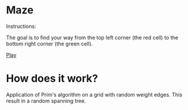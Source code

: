 Maze
====

Instructions:

The goal is to find your way from the top left corner (the red cell) to the bottom right corner (the green cell).

[Play](http://www.googledrive.com/host/0Bxx3PpakQ2jGeEdjSHgybnNBWUk)

How does it work?
=================

Application of Prim's algorithm on a grid with random weight edges. This result in a random spanning tree.

